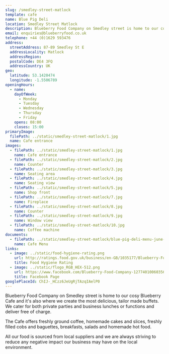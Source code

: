 ```yaml
---
slug: /smedley-street-matlock
template: cafe
name: Blue Pig Deli
location: Smedley Street Matlock
description: Blueberry Food Company on Smedley street is home to our cosy Blueberry Cafe and it's also where we create the most delicious, tailor made buffets. We cater for both private parties and business lunches or functions and deliver free of charge.
email: enquiries@blueberryfood.co.uk
telephone: +44 (0)1629 593476
address:
  streetAddress: 87-89 Smedley St E
  addressLocality: Matlock
  addressRegion:
  postalCode: DE4 3FQ
  addressCountry: UK
geo:
  latitude: 53.1420474
  longitude: -1.5506789
openingHours:
  - name:
    dayOfWeek:
      - Monday
      - Tuesday
      - Wednesday
      - Thursday
      - Friday
    opens: 08:00
    closes: 15:00
primaryImage:
  filePath: ../static/smedley-street-matlock/1.jpg
  name: Cafe entrance
images:
  - filePath: ../static/smedley-street-matlock/1.jpg
    name: Cafe entrance
  - filePath: ../static/smedley-street-matlock/2.jpg
    name: Counter
  - filePath: ../static/smedley-street-matlock/3.jpg
    name: Seating area
  - filePath: ../static/smedley-street-matlock/4.jpg
    name: Seating view
  - filePath: ../static/smedley-street-matlock/5.jpg
    name: Shop front
  - filePath: ../static/smedley-street-matlock/7.jpg
    name: Fireplace
  - filePath: ../static/smedley-street-matlock/8.jpg
    name: Counter
  - filePath: ../static/smedley-street-matlock/9.jpg
    name: Window view
  - filePath: ../static/smedley-street-matlock/10.jpg
    name: Coffee machine
documents:
  - filePath: ../static/smedley-street-matlock/blue-pig-deli-menu-june-2019.pdf
    name: Cafe Menu
links:
  - image: ../static/food-hygiene-rating.png
    url: http://ratings.food.gov.uk/business/en-GB/1035177/Blueberry-Food-Company%2c-Ground-Floor-Derbyshire
    title: Food Hygiene Rating
  - image: ../static/flogo_RGB_HEX-512.png
    url: https://www.facebook.com/Blueberry-Food-Company-127740100603563
    title: Facebook Page
googlePlaceId: ChIJ-_HCzz6JeUgRjTAzqIAelP0
---
```


Blueberry Food Company on Smedley street is home to our cosy Blueberry Cafe and it's also where we create the most delicious, tailor made buffets. We cater for both private parties and business lunches or functions and deliver free of charge.

The Cafe offers freshly ground coffee, homemade cakes and slices, freshly filled cobs and baguettes, breakfasts, salads and homemade hot food.

All our food is sourced from local suppliers and we are always striving to reduce any negative impact our business may have on the local environment.
